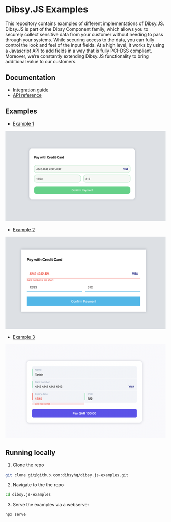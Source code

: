 # Dibsy.JS Examples

This repository contains examples of different implementations of Dibsy.JS. Dibsy.JS is part of the Dibsy Component family, which allows you to securely collect sensitive data from your customer without needing to pass through your systems. While securing access to the data, you can fully control the look and feel of the input fields. At a high level, it works by using a Javascript API to add fields in a way that is fully PCI-DSS compliant. Moreover, we’re constantly extending Dibsy.JS functionality to bring additional value to our customers.

## Documentation

- [Integration guide](https://dibsy.dev/docs/dibsy-components/Dibsy-JS)
- [API reference](https://api.dibsy.dev/)

## Examples

- [Example 1](./example-1/)

<a href="./example-1/"><img src="./screenshots/dibsy.js-example-1.png" width="838px" alt="Example 1"/></a>

- [Example 2](./example-2/)

<a href="./example-2/"><img src="./screenshots/dibsy.js-example-2.png" width="838px" alt="Example 2"/></a>

- [Example 3](./example-3/)

<a href="./example-3/"><img src="./screenshots/dibsy.js-example-3.png" width="838px" alt="Example 3"/></a>

## Running locally

1. Clone the repo

```bash
git clone git@github.com:dibsyhq/dibsy.js-examples.git
```

2. Navigate to the the repo

```bash
cd dibsy.js-examples
```

3. Serve the examples via a webserver

```bash
npx serve
```
